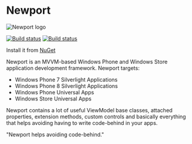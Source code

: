 Newport
=======
![Newport logo](https://raw.github.com/z1c0/Newport/master/newport48x48.png)

[![Build status](https://ci.appveyor.com/api/projects/status/b7whtia2s9m94dgp?svg=true)](https://ci.appveyor.com/project/z1c0/newport)
[![Build status](https://ci.appveyor.com/api/projects/status/7abi8bv6l8cr0jhu?svg=true)](https://ci.appveyor.com/project/z1c0/newport-137)

Install it from [NuGet](https://www.nuget.org/packages/Newport/)

Newport is an MVVM-based Windows Phone and Windows Store application development framework.
Newport targets:
- Windows Phone 7 Silverlight Applications
- Windows Phone 8 Silverlight Applications
- Windows Phone Universal Apps
- Windows Store Universal Apps

Newport contains a lot of useful ViewModel base classes, attached properties, extension methods, custom controls and basically everything that helps avoiding having to write code-behind in your apps.

"Newport helps avoiding code-behind."

